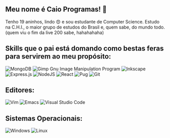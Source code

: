 ## Meu nome é Caio Programas! 👋

Tenho 19 aninhos, lindo 😍 e sou estudante de Computer Science. Estudo na C.H.I., o maior grupo de estudos do Brasil e, quem sabe, do mundo todo. (quem viu o fim da live 200 sabe, hahahahaha)

<!--
**Ckaeiront/Ckaeiront** is a ✨ _special_ ✨ repository because its `README.md` (this file) appears on your GitHub profile.

Here are some ideas to get you started:
-->

## Skills que o pai está domando como bestas feras para servirem ao meu propósito:

![MongoDB](https://img.shields.io/badge/MongoDB-%234ea94b.svg?style=for-the-badge&logo=mongodb&logoColor=white) ![Gimp Gnu Image Manipulation Program](https://img.shields.io/badge/Gimp-657D8B?style=for-the-badge&logo=gimp&logoColor=FFFFFF) ![Inkscape](https://img.shields.io/badge/Inkscape-e0e0e0?style=for-the-badge&logo=inkscape&logoColor=080A13) ![Express.js](https://img.shields.io/badge/express.js-%23404d59.svg?style=for-the-badge&logo=express&logoColor=%2361DAFB) ![NodeJS](https://img.shields.io/badge/node.js-6DA55F?style=for-the-badge&logo=node.js&logoColor=white) ![React](https://img.shields.io/badge/react-%2320232a.svg?style=for-the-badge&logo=react&logoColor=%2361DAFB) ![Pug](https://img.shields.io/badge/Pug-FFF?style=for-the-badge&logo=pug&logoColor=A86454) ![Git](https://img.shields.io/badge/git-%23F05033.svg?style=for-the-badge&logo=git&logoColor=white)

## Editores:
![Vim](https://img.shields.io/badge/VIM-%2311AB00.svg?style=for-the-badge&logo=vim&logoColor=white) ![Emacs](https://img.shields.io/badge/Emacs-%237F5AB6.svg?&style=for-the-badge&logo=gnu-emacs&logoColor=white) 	![Visual Studio Code](https://img.shields.io/badge/Visual%20Studio%20Code-0078d7.svg?style=for-the-badge&logo=visual-studio-code&logoColor=white)

## Sistemas Operacionais:
![Windows](https://img.shields.io/badge/Windows-0078D6?style=for-the-badge&logo=windows&logoColor=white) ![Linux](https://img.shields.io/badge/Linux-FCC624?style=for-the-badge&logo=linux&logoColor=black)
